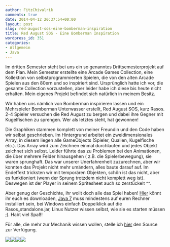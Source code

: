 ```yaml
---
author: FitzChivalrik
comments: true
date: 2014-04-12 20:37:54+00:00
layout: post
slug: red-august-sos-eine-bomberman-inspiration
title: Red August SOS - Eine Bomberman Inspiration
wordpress_id: 351
categories:
- Allgemein
- Java
---
```


Im dritten Semester steht bei uns ein so genanntes Drittsemesterprojekt auf dem Plan. Mein Semester erstellte eine Arcade Games Collection, eine Kollektion von selbstprogrammierten Spielen, die von den alten Arcade Spielen aus den 80ern und so inspiriert sind. Ursprünglich hatte ich vor, die gesamte Collection vorzustellen, aber leider habe ich diese bis heute nicht erhalten. Mein eigenes Projekt befindet sich natürlich in meinem Besitz.




Wir haben uns nämlich von Bomberman inspirieren lassen und ein Mehrspieler Bomberman Unterwasser erstellt, Red August SOS, kurz Rasos. 2-4 Spieler versuchen die Red August zu bergen und dabei ihre Gegner mit Kugelfischen zu sprengen. Wer als letztes steht, hat gewonnen!




Die Graphiken stammen komplett von meiner Freundin und den Code haben wir selbst geschrieben. Im Hintergrund arbeitet ein zweidimensionales Array, in diesem liegen alle GameObjects (Spieler, Quallen, Kugelfische etc.). Das Array wird zum Zeichnen einmal durchlaufen und jedes Objekt zeichnet sich selbst. Leider führte das zu Problemen bei den Animationen, die über mehrere Felder hinausgehen ( z.B. die Spielerbewegung), sie waren sprunghaft. Das war unserer Unerfahrenheit zuzurechnen, aber wir konnten das Projekt nicht mehr umändern, alles baute darauf auf. Im Endeffekt tricksten wir mit temporären Objekten, schön ist das nicht, aber es funktioniert (wenn der Sprung trotzdem nicht komplett weg ist). Deswegen ist der Player in seinem Spritesheet auch so zerstückelt ^^.




Aber genug der Geschichte, ihr wollt doch alle das Spiel haben! [Hier](https://dl.dropboxusercontent.com/u/19662246/Rasos_standalone.jar) könnt ihr euch es downloaden, [Java 7](https://www.java.com) muss mindestens auf euren Rechner installiert sein, bei Windows einfach Doppelklick auf die Rasos_standalone.jar, Linux Nutzer wissen selbst, wie sie es starten müssen ;). Habt viel Spaß!




Für alle, die mehr zur Mechanik wissen wollen, stelle ich [hier](https://dl.dropboxusercontent.com/u/19662246/Rasos_Source.7z) den Source zur Verfügung.

[![](http://www.pgunited.de/wp-content/uploads/2014/04/screenshot_2.jpg)](http://www.pgunited.de/wp-content/uploads/2014/04/screenshot_2.jpg)[![](http://www.pgunited.de/wp-content/uploads/2014/04/screenshot_3.jpg)](http://www.pgunited.de/wp-content/uploads/2014/04/screenshot_3.jpg)[![](http://www.pgunited.de/wp-content/uploads/2014/04/screenshot_1.jpg)](http://www.pgunited.de/wp-content/uploads/2014/04/screenshot_1.jpg)[![](http://www.pgunited.de/wp-content/uploads/2014/04/spritesheet_player_1_blasen.jpg)](http://www.pgunited.de/wp-content/uploads/2014/04/spritesheet_player_1_blasen.jpg)
